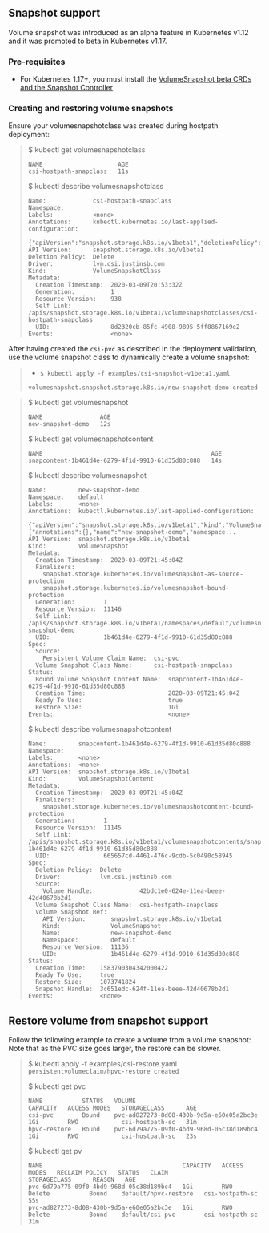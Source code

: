 ## Snapshot support

Volume snapshot was introduced as an alpha feature in Kubernetes v1.12 and it was promoted to beta in Kubernetes v1.17.

### Pre-requisites 
- For Kubernetes 1.17+, you must install the [VolumeSnapshot beta CRDs and the Snapshot Controller](deploy-1.17-and-later.md)

### Creating and restoring volume snapshots
Ensure your volumesnapshotclass was created during hostpath deployment:

>
> $ kubectl get volumesnapshotclass
> ```
> NAME                     AGE
> csi-hostpath-snapclass   11s
> ```
>
> $ kubectl describe volumesnapshotclass
> ```
> Name:             csi-hostpath-snapclass
> Namespace:
> Labels:           <none>
> Annotations:      kubectl.kubernetes.io/last-applied-configuration:
>                     {"apiVersion":"snapshot.storage.k8s.io/v1beta1","deletionPolicy":"Delete","driver":"lvm.csi.justinsb.com","kind":"VolumeSnapshotClass","met...
> API Version:      snapshot.storage.k8s.io/v1beta1
> Deletion Policy:  Delete
> Driver:           lvm.csi.justinsb.com
> Kind:             VolumeSnapshotClass
> Metadata:
>   Creation Timestamp:  2020-03-09T20:53:32Z
>   Generation:          1
>   Resource Version:    938
>   Self Link:           /apis/snapshot.storage.k8s.io/v1beta1/volumesnapshotclasses/csi-hostpath-snapclass
>   UID:                 8d2320cb-85fc-4908-9895-5ff8867169e2
> Events:                <none>
> ```

After having created the `csi-pvc` as described in the deployment validation,
use the volume snapshot class to dynamically create a volume snapshot:
>  - `$ kubectl apply -f examples/csi-snapshot-v1beta1.yaml`
> ```
> volumesnapshot.snapshot.storage.k8s.io/new-snapshot-demo created
> ```

>
> $ kubectl get volumesnapshot
> ```
> NAME                AGE
> new-snapshot-demo   12s
> ```
>
> $ kubectl get volumesnapshotcontent
>```
> NAME                                               AGE
> snapcontent-1b461d4e-6279-4f1d-9910-61d35d80c888   14s
> ```
>
> $ kubectl describe volumesnapshot
> ```
> Name:         new-snapshot-demo
> Namespace:    default
> Labels:       <none>
> Annotations:  kubectl.kubernetes.io/last-applied-configuration:
>                 {"apiVersion":"snapshot.storage.k8s.io/v1beta1","kind":"VolumeSnapshot","metadata":{"annotations":{},"name":"new-snapshot-demo","namespace...
> API Version:  snapshot.storage.k8s.io/v1beta1
> Kind:         VolumeSnapshot
> Metadata:
>   Creation Timestamp:  2020-03-09T21:45:04Z
>   Finalizers:
>     snapshot.storage.kubernetes.io/volumesnapshot-as-source-protection
>     snapshot.storage.kubernetes.io/volumesnapshot-bound-protection
>   Generation:        1
>   Resource Version:  11146
>   Self Link:         /apis/snapshot.storage.k8s.io/v1beta1/namespaces/default/volumesnapshots/new-snapshot-demo
>   UID:               1b461d4e-6279-4f1d-9910-61d35d80c888
> Spec:
>   Source:
>     Persistent Volume Claim Name:  csi-pvc
>   Volume Snapshot Class Name:      csi-hostpath-snapclass
> Status:
>   Bound Volume Snapshot Content Name:  snapcontent-1b461d4e-6279-4f1d-9910-61d35d80c888
>   Creation Time:                       2020-03-09T21:45:04Z
>   Ready To Use:                        true
>   Restore Size:                        1Gi
> Events:                                <none>
> ```
>
> 
> $ kubectl describe volumesnapshotcontent
> ```
> Name:         snapcontent-1b461d4e-6279-4f1d-9910-61d35d80c888
> Namespace:
> Labels:       <none>
> Annotations:  <none>
> API Version:  snapshot.storage.k8s.io/v1beta1
> Kind:         VolumeSnapshotContent
> Metadata:
>   Creation Timestamp:  2020-03-09T21:45:04Z
>   Finalizers:
>     snapshot.storage.kubernetes.io/volumesnapshotcontent-bound-protection
>   Generation:        1
>   Resource Version:  11145
>   Self Link:         /apis/snapshot.storage.k8s.io/v1beta1/volumesnapshotcontents/snapcontent-1b461d4e-6279-4f1d-9910-61d35d80c888
>   UID:               665657cd-4461-476c-9cdb-5c0490c58945
> Spec:
>   Deletion Policy:  Delete
>   Driver:           lvm.csi.justinsb.com
>   Source:
>     Volume Handle:             42bdc1e0-624e-11ea-beee-42d40678b2d1
>   Volume Snapshot Class Name:  csi-hostpath-snapclass
>   Volume Snapshot Ref:
>     API Version:       snapshot.storage.k8s.io/v1beta1
>     Kind:              VolumeSnapshot
>     Name:              new-snapshot-demo
>     Namespace:         default
>     Resource Version:  11136
>     UID:               1b461d4e-6279-4f1d-9910-61d35d80c888
> Status:
>   Creation Time:    1583790304342000422
>   Ready To Use:     true
>   Restore Size:     1073741824
>   Snapshot Handle:  3c651edc-624f-11ea-beee-42d40678b2d1
> Events:             <none>
> ```

## Restore volume from snapshot support

Follow the following example to create a volume from a volume snapshot:
Note that as the PVC size goes larger, the restore can be slower.

> $ kubectl apply -f examples/csi-restore.yaml
> `persistentvolumeclaim/hpvc-restore created`
>
> $ kubectl get pvc
> ```
> NAME           STATUS   VOLUME                                     CAPACITY   ACCESS MODES   STORAGECLASS      AGE
> csi-pvc        Bound    pvc-ad827273-8d08-430b-9d5a-e60e05a2bc3e   1Gi        RWO            csi-hostpath-sc   31m
> hpvc-restore   Bound    pvc-6d79a775-09f0-4bd9-968d-05c38d189bc4   1Gi        RWO            csi-hostpath-sc   23s
> ```
>
> $ kubectl get pv
> ```
> NAME                                       CAPACITY   ACCESS MODES   RECLAIM POLICY   STATUS   CLAIM                  STORAGECLASS      REASON   AGE
> pvc-6d79a775-09f0-4bd9-968d-05c38d189bc4   1Gi        RWO            Delete           Bound    default/hpvc-restore   csi-hostpath-sc            55s
> pvc-ad827273-8d08-430b-9d5a-e60e05a2bc3e   1Gi        RWO            Delete           Bound    default/csi-pvc        csi-hostpath-sc            31m
> ```

